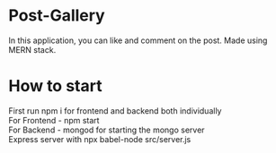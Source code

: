 # Post-Gallery
In this application, you can like and comment on the post. Made using MERN stack.

# How to start
First run npm i  for frontend and backend both individually <br/>
For Frontend  - npm start <br />
For Backend  - mongod for starting the mongo server<br />  Express server with npx babel-node src/server.js
